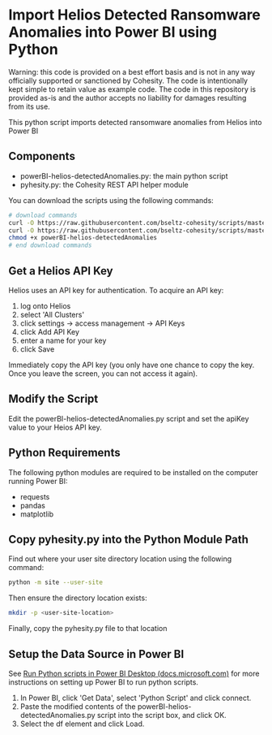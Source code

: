 # Import Helios Detected Ransomware Anomalies into Power BI using Python

Warning: this code is provided on a best effort basis and is not in any way officially supported or sanctioned by Cohesity. The code is intentionally kept simple to retain value as example code. The code in this repository is provided as-is and the author accepts no liability for damages resulting from its use.

This python script imports detected ransomware anomalies from Helios into Power BI

## Components

* powerBI-helios-detectedAnomalies.py: the main python script
* pyhesity.py: the Cohesity REST API helper module

You can download the scripts using the following commands:

```bash
# download commands
curl -O https://raw.githubusercontent.com/bseltz-cohesity/scripts/master/helios/python/powerBI-helios-detectedAnomalies/powerBI-helios-detectedAnomalies.py
curl -O https://raw.githubusercontent.com/bseltz-cohesity/scripts/master/python/pyhesity.py
chmod +x powerBI-helios-detectedAnomalies
# end download commands
```

## Get a Helios API Key

Helios uses an API key for authentication. To acquire an API key:

1. log onto Helios
2. select 'All Clusters'
3. click settings -> access management -> API Keys
4. click Add API Key
5. enter a name for your key
6. click Save

Immediately copy the API key (you only have one chance to copy the key. Once you leave the screen, you can not access it again).

## Modify the Script

Edit the powerBI-helios-detectedAnomalies.py script and set the apiKey value to your Heios API key.

## Python Requirements

The following python modules are required to be installed on the computer running Power BI:

* requests
* pandas
* matplotlib

## Copy pyhesity.py into the Python Module Path

Find out where your user site directory location using the following command:

```bash
python -m site --user-site
```

Then ensure the directory location exists:

```bash
mkdir -p <user-site-location>
```

Finally, copy the pyhesity.py file to that location

## Setup the Data Source in Power BI

See [Run Python scripts in Power BI Desktop (docs.microsoft.com)](https://docs.microsoft.com/en-us/power-bi/connect-data/desktop-python-scripts) for more instructions on setting up Power BI to run python scripts.

1. In Power BI, click 'Get Data', select 'Python Script' and click connect.
2. Paste the modified contents of the powerBI-helios-detectedAnomalies.py script into the script box, and click OK.
3. Select the df element and click Load.
